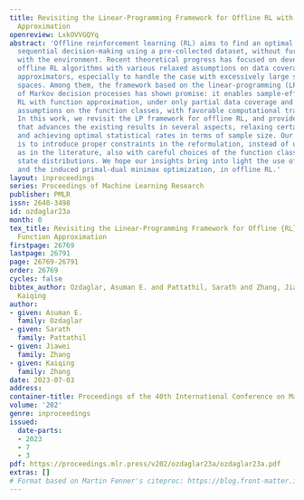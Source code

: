 ```yaml
---
title: Revisiting the Linear-Programming Framework for Offline RL with General Function
  Approximation
openreview: LxkOVVGQYq
abstract: 'Offline reinforcement learning (RL) aims to find an optimal policy for
  sequential decision-making using a pre-collected dataset, without further interaction
  with the environment. Recent theoretical progress has focused on developing sample-efficient
  offline RL algorithms with various relaxed assumptions on data coverage and function
  approximators, especially to handle the case with excessively large state-action
  spaces. Among them, the framework based on the linear-programming (LP) reformulation
  of Markov decision processes has shown promise: it enables sample-efficient offline
  RL with function approximation, under only partial data coverage and realizability
  assumptions on the function classes, with favorable computational tractability.
  In this work, we revisit the LP framework for offline RL, and provide a new reformulation
  that advances the existing results in several aspects, relaxing certain assumptions
  and achieving optimal statistical rates in terms of sample size. Our key enabler
  is to introduce proper constraints in the reformulation, instead of using any regularization
  as in the literature, also with careful choices of the function classes and initial
  state distributions. We hope our insights bring into light the use of LP formulations
  and the induced primal-dual minimax optimization, in offline RL.'
layout: inproceedings
series: Proceedings of Machine Learning Research
publisher: PMLR
issn: 2640-3498
id: ozdaglar23a
month: 0
tex_title: Revisiting the Linear-Programming Framework for Offline {RL} with General
  Function Approximation
firstpage: 26769
lastpage: 26791
page: 26769-26791
order: 26769
cycles: false
bibtex_author: Ozdaglar, Asuman E. and Pattathil, Sarath and Zhang, Jiawei and Zhang,
  Kaiqing
author:
- given: Asuman E.
  family: Ozdaglar
- given: Sarath
  family: Pattathil
- given: Jiawei
  family: Zhang
- given: Kaiqing
  family: Zhang
date: 2023-07-03
address: 
container-title: Proceedings of the 40th International Conference on Machine Learning
volume: '202'
genre: inproceedings
issued:
  date-parts:
  - 2023
  - 7
  - 3
pdf: https://proceedings.mlr.press/v202/ozdaglar23a/ozdaglar23a.pdf
extras: []
# Format based on Martin Fenner's citeproc: https://blog.front-matter.io/posts/citeproc-yaml-for-bibliographies/
---
```

